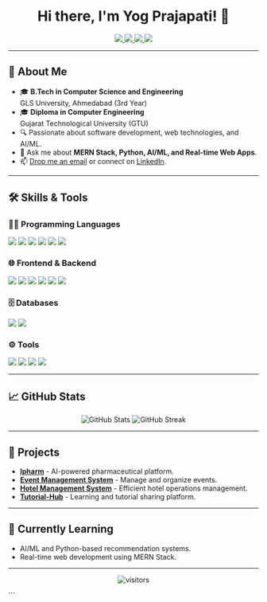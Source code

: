 <h1 align="center">Hi there, I'm Yog Prajapati! 👋</h1>
<p align="center">
  <a href="https://www.linkedin.com/in/yogprajapati">
    <img src="https://img.shields.io/badge/-LinkedIn-0077B5?style=flat-square&logo=Linkedin&logoColor=white" />
  </a>
  <a href="https://github.com/YogPrajapati">
    <img src="https://img.shields.io/badge/-GitHub-333?style=flat-square&logo=github&logoColor=white" />
  </a>
  <a href="mailto:yogprajapati08@gmail.com">
    <img src="https://img.shields.io/badge/Email-D14836?style=flat-square&logo=gmail&logoColor=white" />
  </a>
    <a href="https://yogprajapati.dev">
    <img src="https://img.shields.io/badge/Website-4285F4?style=flat-square&logo=Google-Chrome&logoColor=white" />
  </a>
</p>

---

## 🚀 About Me
- 🎓 **B.Tech in Computer Science and Engineering**  
  GLS University, Ahmedabad (3rd Year)
- 🎓 **Diploma in Computer Engineering**  
  Gujarat Technological University (GTU)
- 🔍 Passionate about software development, web technologies, and AI/ML.
- 💬 Ask me about **MERN Stack, Python, AI/ML, and Real-time Web Apps**.
- 📫 [Drop me an email](mailto:yogprajapati08@gmail.com) or connect on [LinkedIn](https://www.linkedin.com/in/yogprajapati).

---

## 🛠️ Skills & Tools
### 👨‍💻 Programming Languages
<p>
  <img src="https://img.shields.io/badge/C%20-%2300599C.svg?style=flat-square&logo=c&logoColor=white" />
  <img src="https://img.shields.io/badge/C++%20-%2300599C.svg?style=flat-square&logo=c%2B%2B&logoColor=white" />
  <img src="https://img.shields.io/badge/Java-%23ED8B00.svg?style=flat-square&logo=openjdk&logoColor=white" />
  <img src="https://img.shields.io/badge/PHP-%23777BB4.svg?style=flat-square&logo=php&logoColor=white" />
  <img src="https://img.shields.io/badge/Python-%2314354C.svg?style=flat-square&logo=python&logoColor=white" />
  <img src="https://img.shields.io/badge/JavaScript-%23F7DF1E.svg?style=flat-square&logo=javascript&logoColor=black" />
</p>

### 🌐 Frontend & Backend
<p>
  <img src="https://img.shields.io/badge/HTML5-%23E34F26.svg?style=flat-square&logo=html5&logoColor=white" />
  <img src="https://img.shields.io/badge/CSS3-%231572B6.svg?style=flat-square&logo=css3&logoColor=white" />
  <img src="https://img.shields.io/badge/React-%2361DAFB.svg?style=flat-square&logo=react&logoColor=white" />
  <img src="https://img.shields.io/badge/Node.js-%2343853D.svg?style=flat-square&logo=node.js&logoColor=white" />
  <img src="https://img.shields.io/badge/Express.js-%23000000.svg?style=flat-square&logo=express&logoColor=white" />
  <img src="https://img.shields.io/badge/Django-%23092E20.svg?style=flat-square&logo=django&logoColor=white" />
</p>

### 🗄️ Databases
<p>
  <img src="https://img.shields.io/badge/MySQL-%2300f.svg?style=flat-square&logo=mysql&logoColor=white" />
  <img src="https://img.shields.io/badge/MongoDB-%2347A248.svg?style=flat-square&logo=mongodb&logoColor=white" />
</p>

### ⚙️ Tools
<p>
  <img src="https://img.shields.io/badge/VS%20Code-%23007ACC.svg?style=flat-square&logo=visual-studio-code&logoColor=white" />
  <img src="https://img.shields.io/badge/Replit-%23F26207.svg?style=flat-square&logo=replit&logoColor=white" />
  <img src="https://img.shields.io/badge/Git-%23F05032.svg?style=flat-square&logo=git&logoColor=white" />
  <img src="https://img.shields.io/badge/GitHub-%23121011.svg?style=flat-square&logo=github&logoColor=white" />
</p>

---

## 📈 GitHub Stats
<p align="center">
  <img src="https://github-readme-stats.vercel.app/api?username=YogPrajapati&show_icons=true&theme=radical" alt="GitHub Stats" />
  <img src="https://github-readme-streak-stats.herokuapp.com?user=YogPrajapati&theme=radical&date_format=M%20j%5B%2C%20Y%5D" alt="GitHub Streak" />
</p>

---

## 🚀 Projects
- **[Ipharm](https://github.com/yogprajapati/ipharm---Ecommerce-Pharmacy-Platform)** - AI-powered pharmaceutical platform.
- **[Event Management System](https://github.com/yogprajapati/EventManagementSystem)** - Manage and organize events.
- **[Hotel Management System](https://github.com/yogprajapati/HotelManagementSystem)** - Efficient hotel operations management.
- **[Tutorial-Hub](https://github.com/yogprajapati/Tutorial-Hub)** - Learning and tutorial sharing platform.

---

## 🌱 Currently Learning
- AI/ML and Python-based recommendation systems.
- Real-time web development using MERN Stack.

---

<p align="center">
  <img src="https://visitor-badge.laobi.icu/badge?page_id=yogprajapati" alt="visitors" />
</p>
```

